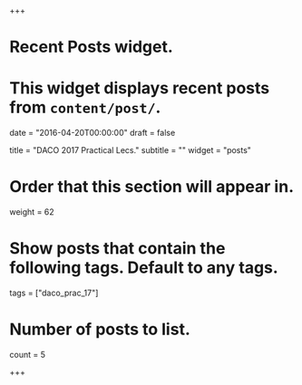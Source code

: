 +++
# Recent Posts widget.
# This widget displays recent posts from `content/post/`.

date = "2016-04-20T00:00:00"
draft = false

title = "DACO 2017 Practical Lecs."
subtitle = ""
widget = "posts"

# Order that this section will appear in.
weight = 62

# Show posts that contain the following tags. Default to any tags.
tags = ["daco_prac_17"]

# Number of posts to list.
count = 5

+++

